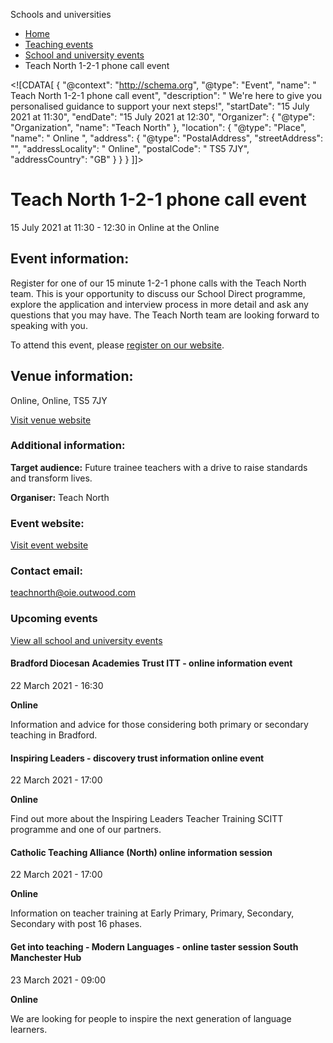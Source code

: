 Schools and universities

*   [Home](/)
*   [Teaching events](/teaching-events)
*   [School and university events](/teaching-events/training-provider-events)
*   Teach North 1-2-1 phone call event

<!\[CDATA\[ { "@context": "http://schema.org", "@type": "Event", "name": " Teach North 1-2-1 phone call event", "description": " We&#039;re here to give you personalised guidance to support your next steps!", "startDate": "15 July 2021 at 11:30", "endDate": "15 July 2021 at 12:30", "Organizer": { "@type": "Organization", "name": "Teach North" }, "location": { "@type": "Place", "name": " Online ", "address": { "@type": "PostalAddress", "streetAddress": "", "addressLocality": " Online", "postalCode": " TS5 7JY", "addressCountry": "GB" } } } \]\]>

Teach North 1-2-1 phone call event
==================================

15 July 2021 at 11:30 - 12:30 in Online at the Online

Event information:
------------------

Register for one of our 15 minute 1-2-1 phone calls with the Teach North team. This is your opportunity to discuss our School Direct programme, explore the application and interview process in more detail and ask any questions that you may have. The Teach North team are looking forward to speaking with you.

To attend this event, please [register on our website](https://teachnorth.com/information-events).

Venue information:
------------------

Online, Online, TS5 7JY

[Visit venue website](https://teachnorth.com/ "Online")

### Additional information:

**Target audience:** Future trainee teachers with a drive to raise standards and transform lives.

**Organiser:** Teach North

### Event website:

[Visit event website](https://teachnorth.com/information-events)

### Contact email:

[teachnorth@oie.outwood.com](mailto:teachnorth@oie.outwood.com)

### Upcoming events

[View all school and university events](/teaching-events/training-provider-events)

[](/teaching-events/training-provider-events/210322-bradford-diocesan-academies-trust-itt-online-information-event)

#### Bradford Diocesan Academies Trust ITT - online information event

22 March 2021 - 16:30

**Online**

Information and advice for those considering both primary or secondary teaching in Bradford.

[](/teaching-events/training-provider-events/210322-inspiring-leaders-discovery-trust-information-online-event)

#### Inspiring Leaders - discovery trust information online event

22 March 2021 - 17:00

**Online**

Find out more about the Inspiring Leaders Teacher Training SCITT programme and one of our partners.

[](/teaching-events/training-provider-events/210322-catholic-teaching-alliance-north-online-information-session)

#### Catholic Teaching Alliance (North) online information session

22 March 2021 - 17:00

**Online**

Information on teacher training at Early Primary, Primary, Secondary, Secondary with post 16 phases.

[](/teaching-events/training-provider-events/210323-get-into-teaching-modern-languages-online-taster-session-south-manchester-hub)

#### Get into teaching - Modern Languages - online taster session South Manchester Hub

23 March 2021 - 09:00

**Online**

We are looking for people to inspire the next generation of language learners.